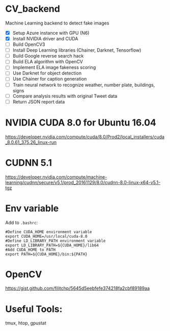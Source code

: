 # CV_backend
Machine Learning backend to detect fake images

- [x] Setup Azure instance with GPU (N6)
- [x] Install NVIDIA driver and CUDA
- [ ] Build OpenCV3
- [ ] Install Deep Learning libraries (Chainer, Darknet, Tensorflow)
- [ ] Build Google reverse search hack
- [ ] Build ELA algorithm with OpenCV
- [ ] Implement ELA image fakeness scoring
- [ ] Use Darknet for object detection
- [ ] Use Chainer for caption generation
- [ ] Train neural network to recognize weather, number plate, buildings, signs
- [ ] Compare analysis results with original Tweet data
- [ ] Return JSON report data

# NVIDIA CUDA 8.0 for Ubuntu 16.04
https://developer.nvidia.com/compute/cuda/8.0/Prod2/local_installers/cuda_8.0.61_375.26_linux-run

# CUDNN 5.1
https://developer.nvidia.com/compute/machine-learning/cudnn/secure/v5.1/prod_20161129/8.0/cudnn-8.0-linux-x64-v5.1-tgz

# Env variable
Add to `.bashrc`:
```
#Define CUDA_HOME environment variable
export CUDA_HOME=/usr/local/cuda-8.0
#Define LD_LIBRARY_PATH environment variable
export LD_LIBRARY_PATH=${CUDA_HOME}/lib64
#Add CUDA_HOME to PATH
export PATH=${CUDA_HOME}/bin:${PATH}
```

# OpenCV
https://gist.github.com/filitchp/5645d5eebfefe374218fa2cbf89189aa

# Useful Tools:
tmux, htop, gpustat
